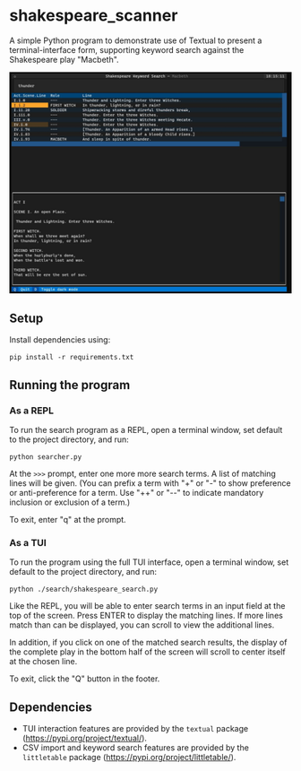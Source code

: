 # shakespeare_scanner

A simple Python program to demonstrate use of Textual to present a terminal-interface form, supporting keyword search against the Shakespeare play "Macbeth".

![Demo screenshot](static/macbeth_search_thunder2.jpg)

## Setup

Install dependencies using:

    pip install -r requirements.txt

## Running the program

### As a REPL

To run the search program as a REPL, open a terminal window, set default to the project directory, and run:

    python searcher.py
    
At the `>>>` prompt, enter one more more search terms. A list of matching lines will be given. (You can prefix a term with "+" or "-" to show preference or 
anti-preference for a term. Use "++" or "--" to indicate mandatory inclusion or exclusion of a term.)

To exit, enter "q" at the prompt.

### As a TUI

To run the program using the full TUI interface, open a terminal window, set default to the project directory, and run:

    python ./search/shakespeare_search.py

Like the REPL, you will be able to enter search terms in an input field at the top of the screen. Press ENTER to display the matching lines. If more lines match
than can be displayed, you can scroll to view the additional lines.

In addition, if you click on one of the matched search results, the display of the complete play in the bottom half of the screen will scroll to center itself at
the chosen line.

To exit, click the "Q" button in the footer.

## Dependencies

- TUI interaction features are provided by the `textual` package (https://pypi.org/project/textual/).
- CSV import and keyword search features are provided by the `littletable` package (https://pypi.org/project/littletable/).
